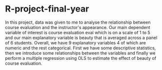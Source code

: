 # R-project-final-year
In this project, data was given to me to analyse the relationship between course evaluation and the instructor's appearance. Our main dependent variable of interest is course evaluation eval which is on a scale of 1 to 5 and our main explanatory variable is beauty that is averaged across a panel of 6 students. Overall, we have 9 explanatory variables 4 of which are numeric and the rest categorical.
First we have some descriptive statistics, then we introduce some relationships between the variables and finally we perform a multiple regression using OLS to estimate the effect of beauty of course evaluation.
